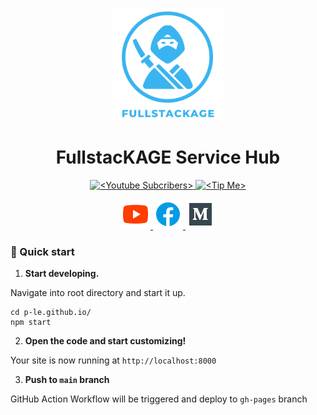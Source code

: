 <p align="center">
  <a href="Hub (GitHub Page). Homepage:">
    <img alt="Gatsby" src="https://raw.githubusercontent.com/p-le/p-le/main/assets/logo.png" width="180" />
  </a>
</p>

<h1 align="center">
  FullstacKAGE Service Hub
</h1>

<p align="center">
  <a href="https://www.youtube.com/c/FullstacKAGE" target="_blank">
    <img alt="<Youtube Subcribers>" src="https://img.shields.io/youtube/channel/subscribers/UCRWDR9vuoRny63i464-pZrg?logo=youtube&logoColor=red&style=for-the-badge" />
  </a>
  <a href="https://streamelements.com/fullstackage/tip" target="_blank">
    <img alt="<Tip Me>" src="https://img.shields.io/badge/donate-buy%20me%20a%20coffee-yellow?label=Tip&style=for-the-badge&logo=buymeacoffee" />
  </a>
</p>
<p align="center">
  <a href="https://www.youtube.com/c/FullstacKAGE" target="_blank">
    <img alt="FullstacKAGE | Youtube" width="48px" src="https://raw.githubusercontent.com/p-le/p-le/main/assets/youtube.svg" >
  </a>
  <a href="https://www.facebook.com/fullstackage" target="_blank">
    <img alt="FullstacKAGE | Facebook" width="48px" src="https://raw.githubusercontent.com/p-le/p-le/main/assets/facebook.svg" />
  </a>
  <a href="https://fullstackage.medium.com" target="_blank">
    <img alt="FullstacKAGE | Medium" width="48px" src="https://raw.githubusercontent.com/p-le/p-le/main/assets/medium.svg" />
  </a>
</p>

### 🚀 Quick start

1. **Start developing.**

Navigate into root directory and start it up.

```shell
cd p-le.github.io/
npm start
```

2.  **Open the code and start customizing!**

Your site is now running at `http://localhost:8000`

3.  **Push to `main` branch**

GitHub Action Workflow will be triggered and deploy to `gh-pages` branch
